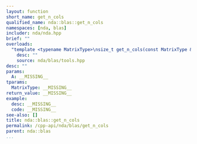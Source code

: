 ```yaml
---
layout: function
short_name: get_n_cols
qualified_name: nda::blas::get_n_cols
namespaces: [nda, blas]
includer: nda/nda.hpp
brief: ""
overloads:
  "template <typename MatrixType>\nsize_t get_n_cols(const MatrixType & A)":
    desc: ""
    source: nda/blas/tools.hpp
desc: ""
params:
  A: __MISSING__
tparams:
  MatrixType: __MISSING__
return_value: __MISSING__
example:
  desc: __MISSING__
  code: __MISSING__
see-also: []
title: nda::blas::get_n_cols
permalink: /cpp-api/nda/blas/get_n_cols
parent: nda::blas
...
```


